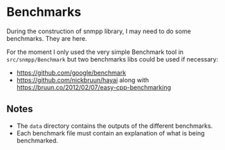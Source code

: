 # Benchmarks

During the construction of snmpp library, I may need to do some benchmarks. 
They are here. 
 
For the moment I only used the very simple Benchmark tool in 
`src/snmpp/Benchmark` but two benchmarks libs could be used if necessary: 

* https://github.com/google/benchmark
* https://github.com/nickbruun/hayai along with 
  https://bruun.co/2012/02/07/easy-cpp-benchmarking

## Notes
* The `data` directory contains the outputs of the different benchmarks. 
* Each benchmark file must contain an explanation of what is being 
benchmarked.   